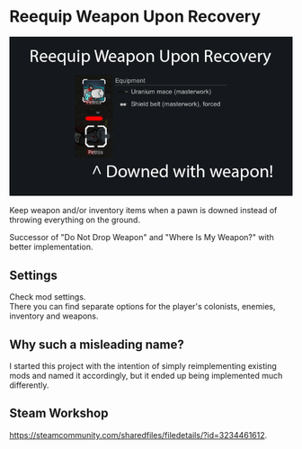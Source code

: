 # Reequip Weapon Upon Recovery
![alt text](About/Preview.png)

Keep weapon and/or inventory items when a pawn is downed instead of throwing everything on the ground.  

Successor of "Do Not Drop Weapon" and "Where Is My Weapon?" with better implementation.  

## Settings
Check mod settings.  
There you can find separate options for the player's colonists, enemies, inventory and weapons.  

## Why such a misleading name?
I started this project with the intention of simply reimplementing existing mods and named it accordingly, but it ended up being implemented much differently.  

## Steam Workshop
https://steamcommunity.com/sharedfiles/filedetails/?id=3234461612.  
